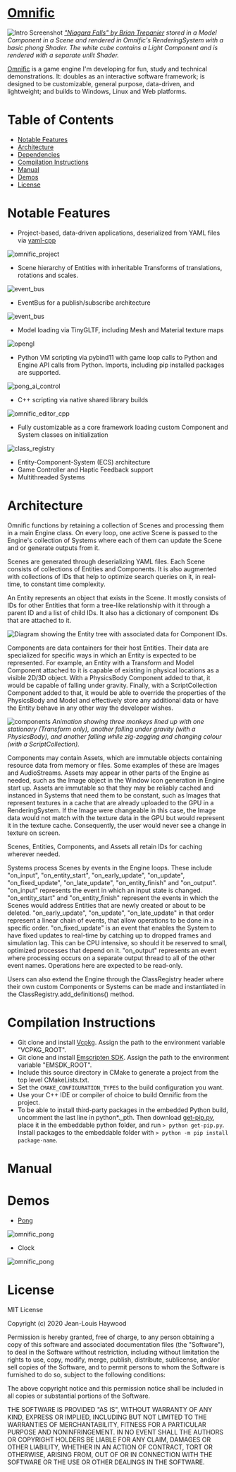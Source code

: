# [Omnific](https://github.com/Jean-LouisH/Omnific)

![Intro Screenshot](docs/images/cover.png)
_["Niagara Falls" by Brian Trepanier](https://sketchfab.com/3d-models/niagara-falls-ontario-canada-1799ed0c63394570beed917b99807915) stored in a Model Component in a Scene and rendered in Omnific's RenderingSystem with a basic phong Shader. The white cube contains a Light Component and is rendered with a separate unlit Shader._

[Omnific](https://github.com/Jean-LouisH/Omnific) is a game engine I'm developing for fun, study and technical demonstrations. It: doubles as an interactive software framework; is designed to be customizable, general purpose, data-driven, and lightweight; and builds to Windows, Linux and Web platforms.

# Table of Contents

* [Notable Features](#notable-features)
* [Architecture](#architecture)
* [Dependencies](#dependencies)
* [Compilation Instructions](#compilation-instructions)
* [Manual](#manual)
* [Demos](#demos)
* [License](#license)

# Notable Features

- Project-based, data-driven applications, deserialized from YAML files via [yaml-cpp](https://github.com/jbeder/yaml-cpp)

![omnific_project](docs/images/omnific_project.png)

- Scene hierarchy of Entities with inheritable Transforms of translations, rotations and scales.

![event_bus](docs/images/omnific_scene_hierarchy_demo.gif)

- EventBus for a publish/subscribe architecture

![event_bus](docs/images/event_bus.gif)

- Model loading via TinyGLTF, including Mesh and Material texture maps

![opengl](docs/images/suzanne.gif)

- Python VM scripting via pybind11 with game loop calls to Python and Engine API calls from Python. Imports, including pip installed packages are supported.

![pong_ai_control](docs/images/pong_game_mechanics_python.png)

- C++ scripting via native shared library builds

![omnific_editor_cpp](docs/images/omnific_editor_cpp.png)

- Fully customizable as a core framework loading custom Component and System classes on initialization

![class_registry](docs/images/class_registry.png)

- Entity-Component-System (ECS) architecture
- Game Controller and Haptic Feedback support
- Multithreaded Systems

# Architecture

Omnific functions by retaining a collection of Scenes and processing them in a main Engine class. On every loop, one active Scene is passed to the Engine's collection of Systems where each of them can update the Scene and or generate outputs from it. 

Scenes are generated through deserializing YAML files. Each Scene consists of collections of Entities and Components. It is also augmented with collections of IDs that help to optimize search queries on it, in real-time, to constant time complexity. 

An Entity represents an object that exists in the Scene. It mostly consists of IDs for other Entities that form a tree-like relationship with it through a parent ID and a list of child IDs. It also has a dictionary of component IDs that are attached to it.

![Diagram showing the Entity tree with associated data for Component IDs.]()

Components are data containers for their host Entities. Their data are specialized for specific ways in which an Entity is expected to be represented. For example, an Entity with a Transform and Model Component attached to it is capable of existing in physical locations as a visible 2D/3D object. With a PhysicsBody Component added to that, it would be capable of falling under gravity. Finally, with a ScriptCollection Component added to that, it would be able to override the properties of the PhysicsBody and Model and effectively store any additional data or have the Entity behave in any other way the developer wishes. 

![components](docs/images/components.gif)
_Animation showing three monkeys lined up with one stationary (Transform only), another falling under gravity (with a PhysicsBody), and another falling while zig-zagging and changing colour (with a ScriptCollection)._

Components may contain Assets, which are immutable objects containing resource data from memory or files. Some examples of these are Images and AudioStreams. Assets may appear in other parts of the Engine as needed, such as the Image object in the Window icon generation in Engine start up. Assets are immutable so that they may be reliably cached and instanced in Systems that need them to be constant, such as Images that represent textures in a cache that are already uploaded to the GPU in a RenderingSystem. If the Image were changeable in this case, the Image data would not match with the texture data in the GPU but would represent it in the texture cache. Consequently, the user would never see a change in texture on screen.

Scenes, Entities, Components, and Assets all retain IDs for caching wherever needed.

Systems process Scenes by events in the Engine loops. These include "on_input", "on_entity_start", "on_early_update", "on_update", "on_fixed_update", "on_late_update", "on_entity_finish" and "on_output". "on_input" represents the event in which an input state is changed. "on_entity_start" and "on_entity_finish" represent the events in which the Scenes would address Entities that are newly created or about to be deleted. "on_early_update", "on_update", "on_late_update" in that order represent a linear chain of events, that allow operations to be done in a specific order. "on_fixed_update" is an event that enables the System to have fixed updates to real-time by catching up to dropped frames and simulation lag. This can be CPU intensive, so should it be reserved to small, optimized processes that depend on it. "on_output" represents an event where processing occurs on a separate output thread to all of the other event names. Operations here are expected to be read-only.

Users can also extend the Engine through the ClassRegistry header where their own custom Components or Systems can be made and instantiated in the ClassRegistry.add_definitions() method.

# Compilation Instructions

* Git clone and install [Vcpkg](https://vcpkg.io/en/). Assign the path to the environment variable "VCPKG_ROOT".
* Git clone and install [Emscripten SDK](https://github.com/emscripten-core/emsdk). Assign the path to the environment variable "EMSDK_ROOT".
* Include this source directory in CMake to generate a project from the top level CMakeLists.txt.
* Set the `CMAKE_CONFIGURATION_TYPES` to the build configuration you want.
* Use your C++ IDE or compiler of choice to build Omnific from the project.
* To be able to install third-party packages in the embedded Python build, uncomment the last line in python*._pth. Then download [get-pip.py](https://bootstrap.pypa.io/get-pip.py), place it in the embeddable python folder, and run `> python get-pip.py`. Install packages to the embeddable folder with `> python -m pip install package-name`.

# Manual



# Demos

- [Pong](https://github.com/Jean-LouisH/Omnific/releases/tag/0.1)

![omnific_pong](docs/images/omnific_pong_demo.gif)

- Clock

![omnific_pong](docs/images/omnific_clock_demo.gif)


# License

MIT License

Copyright (c) 2020 Jean-Louis Haywood

Permission is hereby granted, free of charge, to any person obtaining a copy
of this software and associated documentation files (the "Software"), to deal
in the Software without restriction, including without limitation the rights
to use, copy, modify, merge, publish, distribute, sublicense, and/or sell
copies of the Software, and to permit persons to whom the Software is
furnished to do so, subject to the following conditions:

The above copyright notice and this permission notice shall be included in all
copies or substantial portions of the Software.

THE SOFTWARE IS PROVIDED "AS IS", WITHOUT WARRANTY OF ANY KIND, EXPRESS OR
IMPLIED, INCLUDING BUT NOT LIMITED TO THE WARRANTIES OF MERCHANTABILITY,
FITNESS FOR A PARTICULAR PURPOSE AND NONINFRINGEMENT. IN NO EVENT SHALL THE
AUTHORS OR COPYRIGHT HOLDERS BE LIABLE FOR ANY CLAIM, DAMAGES OR OTHER
LIABILITY, WHETHER IN AN ACTION OF CONTRACT, TORT OR OTHERWISE, ARISING FROM,
OUT OF OR IN CONNECTION WITH THE SOFTWARE OR THE USE OR OTHER DEALINGS IN THE
SOFTWARE.
